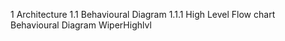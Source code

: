 1 Architecture
1.1 Behavioural Diagram
1.1.1 High Level Flow chart Behavioural Diagram
WiperHighlvl
